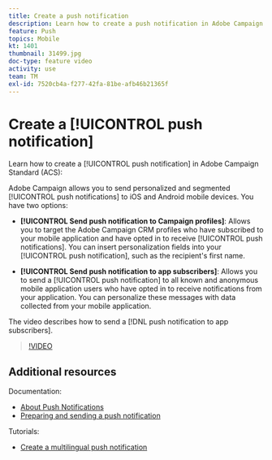 ```yaml
---
title: Create a push notification
description: Learn how to create a push notification in Adobe Campaign Standard (ACS).
feature: Push
topics: Mobile
kt: 1401
thumbnail: 31499.jpg
doc-type: feature video
activity: use
team: TM
exl-id: 7520cb4a-f277-42fa-81be-afb46b21365f
---
```

# Create a [!UICONTROL push notification]

Learn how to create a [!UICONTROL push notification] in Adobe Campaign Standard (ACS):

Adobe Campaign allows you to send personalized and segmented [!UICONTROL push notifications] to iOS and Android mobile devices. You have two options:

* **[!UICONTROL Send push notification to Campaign profiles]**: Allows you to target the Adobe Campaign CRM profiles who have subscribed to your mobile application and have opted in to receive [!UICONTROL push notifications]. You can insert personalization fields into your [!UICONTROL push notification], such as the recipient's first name.

* **[!UICONTROL Send push notification to app subscribers]**: Allows you to send a [!UICONTROL push notification] to all known and anonymous mobile application users who have opted in to receive notifications from your application. You can personalize these messages with data collected from your mobile application.
  
The video describes how to send a [!DNL push notification to app subscribers].

>[!VIDEO](https://video.tv.adobe.com/v/31499?quality=12)

## Additional resources

Documentation:

* [About Push Notifications](https://docs.adobe.com/content/help/en/campaign-standard/using/communication-channels/push-notifications/about-push-notifications.html)
* [Preparing and sending a push notification](https://docs.adobe.com/content/help/en/campaign-standard/using/communication-channels/push-notifications/preparing-and-sending-a-push-notification.html)

Tutorials:

* [Create a multilingual push notification](/help/communication-channels/mobile/push-notifications/creating-multilingual-push-notifications.md)
